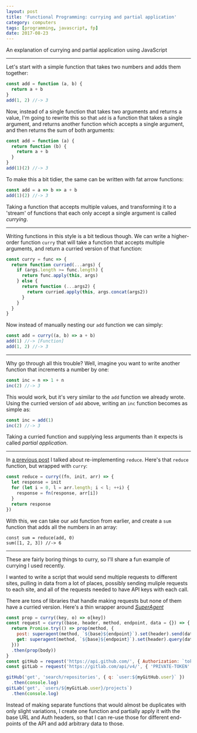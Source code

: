 ```yaml
---
layout: post
title: 'Functional Programming: currying and partial application'
category: computers
tags: [programming, javascript, fp]
date: 2017-08-23
---
```


An explanation of currying and partial application using JavaScript

---

Let's start with a simple function that takes two numbers and adds them together:

```javascript
const add = function (a, b) {
  return a + b
}
add(1, 2) //-> 3
```

Now, instead of a single function that takes two arguments and returns a value, I'm going to rewrite this so that `add` is a function that takes a single argument, and returns another function which accepts a single argument, and then returns the sum of both arguments:

```javascript
const add = function (a) {
  return function (b) {
    return a + b
  }
}
add(1)(2) //-> 3
```

To make this a bit tidier, the same can be written with fat arrow functions:

```javascript
const add = a => b => a + b
add(1)(2) //-> 3
```

Taking a function that accepts multiple values, and transforming it to a 'stream' of functions that each only accept a single argument is called _currying_.

---

Writing functions in this style is a bit tedious though. We can write a higher-order function `curry` that will take a function that accepts multiple arguments, and return a curried version of that function:

```javascript
const curry = func => {
  return function curried(...args) {
    if (args.length >= func.length) {
      return func.apply(this, args)
    } else {
      return function (...args2) {
        return curried.apply(this, args.concat(args2))
      }
    }
  }
}
```

Now instead of manually nesting our `add` function we can simply:

```javascript
const add = curry((a, b) => a + b)
add(1) //-> [Function]
add(1, 2) //-> 3
```

---

Why go through all this trouble? Well, imagine you want to write another function that increments a number by one:

```javascript
const inc = n => 1 + n
inc(2) //-> 3
```

This would work, but it's very similar to the `add` function we already wrote. Using the curried version of `add` above, writing an `inc` function becomes as simple as:

```javascript
const inc = add(1)
inc(2) //-> 3
```

Taking a curried function and supplying less arguments than it expects is called _partial application_.

---

In [a previous post](../fp-intro) I talked about re-implementing `reduce`. Here's that `reduce` function, but wrapped with `curry`:

```javascript
const reduce = curry((fn, init, arr) => {
  let response = init
  for (let i = 0, l = arr.length; i < l; ++i) {
    response = fn(response, arr[i])
  }
  return response
})
```

With this, we can take our `add` function from earlier, and create a `sum` function that adds all the numbers in an array:

```
const sum = reduce(add, 0)
sum([1, 2, 3]) //-> 6
```

---

These are fairly boring things to curry, so I'll share a fun example of currying I used recently.

I wanted to write a script that would send multiple requests to different sites, pulling in data from a lot of places, possibly sending muliple requests to each site, and all of the requests needed to have API keys with each call.

There are tons of libraries that handle making requests but none of them have a curried version. Here's a thin wrapper around _[SuperAgent][superagent]_

[superagent]: https://visionmedia.github.io/superagent

```javascript
const prop = curry((key, o) => o[key])
const request = curry((base, header, method, endpoint, data = {}) => {
  return Promise.try(() => prop(method, {
    post: superagent(method, `${base}${endpoint}`).set(header).send(data),
    get: superagent(method, `${base}${endpoint}`).set(header).query(data),
  }))
  .then(prop(body))
}
const gitHub = request('https://api.github.com/', { Authorization: `token ${myGitHub.key}` })
const gitLab = request('https://gitlab.com/api/v4/', { 'PRIVATE-TOKEN': myGitLab.key })

gitHub('get', 'search/repositories', { q: `user:${myGitHub.user}` })
  .then(console.log)
gitLab('get', `users/${myGitLab.user}/projects`)
  .then(console.log)
```

Instead of making separate functions that would almost be duplicates with only slight variations, I create one function and partially apply it with the base URL and Auth headers, so that I can re-use those for different end-points of the API and add arbitrary data to those.
